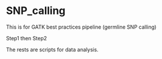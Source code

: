 # SNP_calling

This is for GATK best practices pipeline (germline SNP calling)

Step1 then Step2

The rests are scripts for data analysis.
